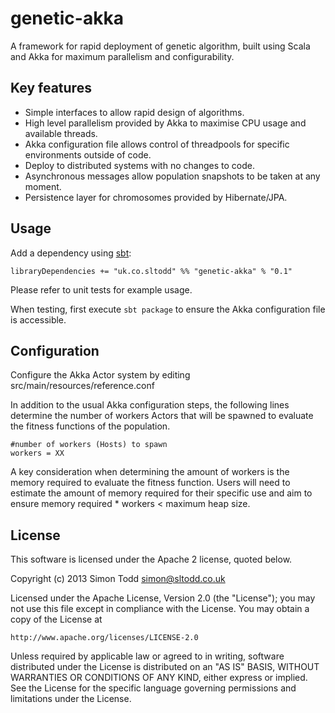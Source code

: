 # genetic-akka

A framework for rapid deployment of genetic algorithm, built using Scala and Akka for maximum parallelism and configurability.

## Key features

* Simple interfaces to allow rapid design of algorithms.
* High level parallelism provided by Akka to maximise CPU usage and available threads.
* Akka configuration file allows control of threadpools for specific environments outside of code.
* Deploy to distributed systems with no changes to code.
* Asynchronous messages allow population snapshots to be taken at any moment.
* Persistence layer for chromosomes provided by Hibernate/JPA.

## Usage

Add a dependency using [sbt](http://www.scala-sbt.org/):

```
libraryDependencies += "uk.co.sltodd" %% "genetic-akka" % "0.1"
```

Please refer to unit tests for example usage.

When testing, first execute ```sbt package``` to ensure the Akka configuration file is accessible.

## Configuration

Configure the Akka Actor system by editing src/main/resources/reference.conf

In addition to the usual Akka configuration steps, the following lines determine the number of workers Actors that will be spawned to evaluate the fitness functions of the population.

```
#number of workers (Hosts) to spawn
workers = XX
```

A key consideration when determining the amount of workers is the memory required to evaluate the fitness function.  Users will need to estimate the amount of memory required for their specific use and aim to ensure memory required * workers < maximum heap size.

## License

This software is licensed under the Apache 2 license, quoted below.

Copyright (c) 2013 Simon Todd <simon@sltodd.co.uk>

Licensed under the Apache License, Version 2.0 (the "License"); you may not use this file except in compliance with the License. You may obtain a copy of the License at

    http://www.apache.org/licenses/LICENSE-2.0

Unless required by applicable law or agreed to in writing, software distributed under the License is distributed on an "AS IS" BASIS, WITHOUT WARRANTIES OR CONDITIONS OF ANY KIND, either express or implied. See the License for the specific language governing permissions and limitations under the License.
